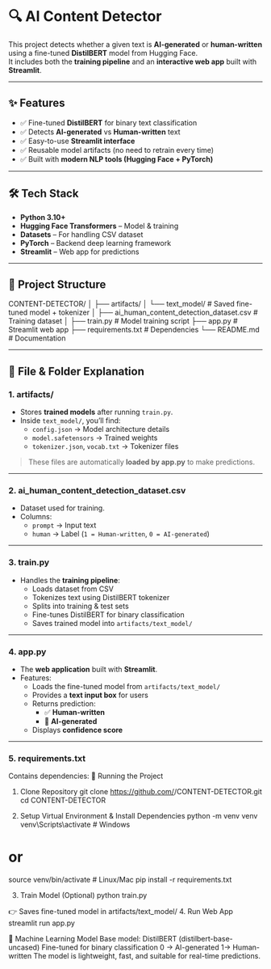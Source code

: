# 🔍 AI Content Detector

This project detects whether a given text is **AI-generated** or **human-written** using a fine-tuned **DistilBERT** model from Hugging Face.  
It includes both the **training pipeline** and an **interactive web app** built with **Streamlit**.

---

## ✨ Features
- ✅ Fine-tuned **DistilBERT** for binary text classification  
- ✅ Detects **AI-generated** vs **Human-written** text  
- ✅ Easy-to-use **Streamlit interface**  
- ✅ Reusable model artifacts (no need to retrain every time)  
- ✅ Built with **modern NLP tools (Hugging Face + PyTorch)**  

---

## 🛠️ Tech Stack
- **Python 3.10+**
- **Hugging Face Transformers** – Model & training
- **Datasets** – For handling CSV dataset
- **PyTorch** – Backend deep learning framework
- **Streamlit** – Web app for predictions

---

## 📂 Project Structure
CONTENT-DETECTOR/
│
├── artifacts/
│ └── text_model/ # Saved fine-tuned model + tokenizer
│
├── ai_human_content_detection_dataset.csv # Training dataset
│
├── train.py # Model training script
├── app.py # Streamlit web app
├── requirements.txt # Dependencies
└── README.md # Documentation

---

## 📝 File & Folder Explanation

### 1. **artifacts/**
- Stores **trained models** after running `train.py`.  
- Inside `text_model/`, you’ll find:
  - `config.json` → Model architecture details  
  - `model.safetensors` → Trained weights  
  - `tokenizer.json`, `vocab.txt` → Tokenizer files  

> These files are automatically **loaded by app.py** to make predictions.

---

### 2. **ai_human_content_detection_dataset.csv**
- Dataset used for training.  
- Columns:
  - `prompt` → Input text  
  - `human` → Label (`1 = Human-written`, `0 = AI-generated`)

---

### 3. **train.py**
- Handles the **training pipeline**:
  - Loads dataset from CSV  
  - Tokenizes text using DistilBERT tokenizer  
  - Splits into training & test sets  
  - Fine-tunes DistilBERT for binary classification  
  - Saves trained model into `artifacts/text_model/`

---

### 4. **app.py**
- The **web application** built with **Streamlit**.  
- Features:
  - Loads the fine-tuned model from `artifacts/text_model/`  
  - Provides a **text input box** for users  
  - Returns prediction:
    - ✅ **Human-written**  
    - 🚨 **AI-generated**  
  - Displays **confidence score**

---

### 5. **requirements.txt**
Contains dependencies:
🚀 Running the Project
1. Clone Repository
git clone https://github.com/<your-username>/CONTENT-DETECTOR.git
cd CONTENT-DETECTOR

2. Setup Virtual Environment & Install Dependencies
python -m venv venv
venv\Scripts\activate      # Windows
# or
source venv/bin/activate   # Linux/Mac
pip install -r requirements.txt

3. Train Model (Optional)
python train.py

👉 Saves fine-tuned model in artifacts/text_model/
4. Run Web App
streamlit run app.py

🧠 Machine Learning Model
Base model: DistilBERT (distilbert-base-uncased)
Fine-tuned for binary classification
0 → AI-generated
1→ Human-written
The model is lightweight, fast, and suitable for real-time predictions.
